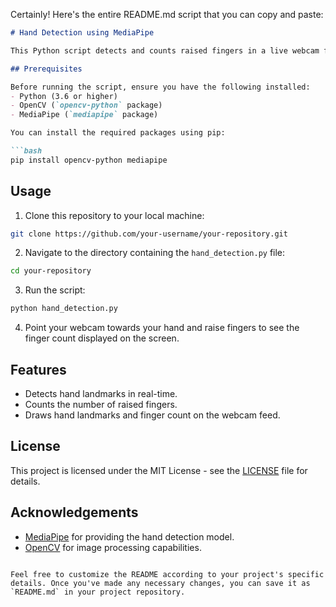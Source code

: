 Certainly! Here's the entire README.md script that you can copy and paste:

```markdown
# Hand Detection using MediaPipe

This Python script detects and counts raised fingers in a live webcam feed using the MediaPipe library. It utilizes computer vision techniques to analyze hand landmarks and determine the number of fingers raised.

## Prerequisites

Before running the script, ensure you have the following installed:
- Python (3.6 or higher)
- OpenCV (`opencv-python` package)
- MediaPipe (`mediapipe` package)

You can install the required packages using pip:

```bash
pip install opencv-python mediapipe
```

## Usage

1. Clone this repository to your local machine:

```bash
git clone https://github.com/your-username/your-repository.git
```

2. Navigate to the directory containing the `hand_detection.py` file:

```bash
cd your-repository
```

3. Run the script:

```bash
python hand_detection.py
```

4. Point your webcam towards your hand and raise fingers to see the finger count displayed on the screen.

## Features

- Detects hand landmarks in real-time.
- Counts the number of raised fingers.
- Draws hand landmarks and finger count on the webcam feed.

## License

This project is licensed under the MIT License - see the [LICENSE](LICENSE) file for details.

## Acknowledgements

- [MediaPipe](https://google.github.io/mediapipe/) for providing the hand detection model.
- [OpenCV](https://opencv.org/) for image processing capabilities.
```

Feel free to customize the README according to your project's specific details. Once you've made any necessary changes, you can save it as `README.md` in your project repository.
